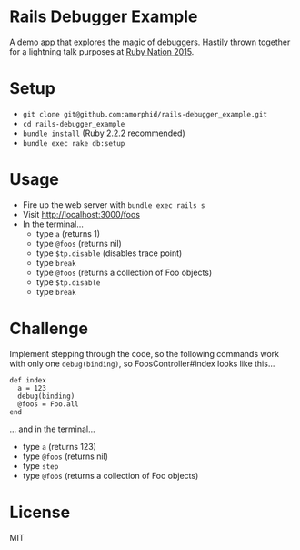 Rails Debugger Example
======================

A demo app that explores the magic of debuggers.  Hastily thrown together for a lightning talk purposes at [Ruby Nation 2015](http://www.rubynation.org/).


Setup
=====

* `git clone git@github.com:amorphid/rails-debugger_example.git`
* `cd rails-debugger_example`
* `bundle install` (Ruby 2.2.2 recommended)
* `bundle exec rake db:setup`

Usage
=====

* Fire up the web server with `bundle exec rails s`
* Visit [http://localhost:3000/foos](http://localhost:3000/foos)
* In the terminal...
  * type `a`     (returns 1)
  * type `@foos` (returns nil)
  * type `$tp.disable` (disables trace point)
  * type `break`
  * type `@foos` (returns a collection of Foo objects)
  * type `$tp.disable`
  * type `break`

Challenge
=========

Implement stepping through the code, so the following commands work with only one `debug(binding)`, so FoosController#index looks like this...

```
def index
  a = 123
  debug(binding)
  @foos = Foo.all
end
```

... and in the terminal...
* type `a`     (returns 123)
* type `@foos` (returns nil)
* type `step`
* type `@foos` (returns a collection of Foo objects)

License
=======

MIT

